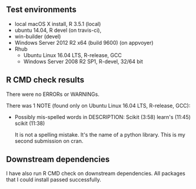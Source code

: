 ## Test environments

* local macOS X install, R 3.5.1 (local)
* ubuntu 14.04, R devel (on travis-ci),
* win-builder (devel)
* Windows Server 2012 R2 x64 (build 9600) (on appvoyer)
* Rhub
    * Ubuntu Linux 16.04 LTS, R-release, GCC
    * Windows Server 2008 R2 SP1, R-devel, 32/64 bit


## R CMD check results
There were no ERRORs or WARNINGs. 

There was 1 NOTE (found only on Ubuntu Linux 16.04 LTS, R-release, GCC):

* Possibly mis-spelled words in DESCRIPTION:
  Scikit (3:58)
  learn's (11:45)
  scikit (11:38)
 
  It is not a spelling mistake. It's the name of a python library.
  This is my second submission on cran.
  
 ## Downstream dependencies
 
I have also run R CMD check on downstream dependencies.
All packages that I could install passed successfully. 
